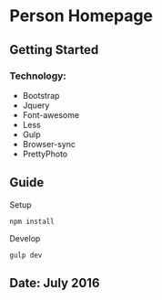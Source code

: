 # Person Homepage

## Getting Started

### Technology:
- Bootstrap
- Jquery
- Font-awesome
- Less
- Gulp
- Browser-sync
- PrettyPhoto

## Guide
Setup
```
npm install
```
Develop
```
gulp dev
```

## Date: July 2016
